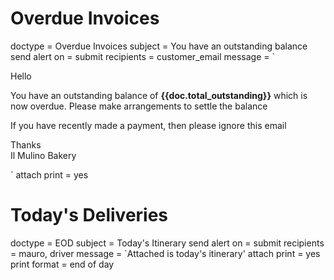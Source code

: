 # Overdue Invoices

doctype = Overdue Invoices
subject = You have an outstanding balance
send alert on = submit
recipients = customer_email
message = `<p>Hello</p>

<p>You have an outstanding balance of <strong>{{doc.total_outstanding}}</strong> which is now overdue. Please make arrangements to settle the balance</p>

<p>If you have recently made a payment, then please ignore this email</p>


<p>Thanks<br>Il Mulino Bakery</p>`
attach print = yes


# Today's Deliveries

doctype = EOD
subject = Today's Itinerary
send alert on = submit
recipients = mauro, driver
message = `Attached is today's itinerary'
attach print = yes
print format = end of day